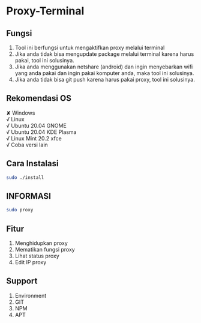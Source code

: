# Proxy-Terminal
## Fungsi
1. Tool ini berfungsi untuk mengaktifkan proxy melalui terminal<br>
2. Jika anda tidak bisa mengupdate package melalui terminal karena harus pakai, tool ini solusinya. <br>
3. Jika anda menggunakan netshare (android) dan ingin menyebarkan wifi yang anda pakai dan ingin pakai komputer anda, maka tool ini solusinya. <br>
4. Jika anda tidak bisa git push karena harus pakai proxy, tool ini solusinya.

## Rekomendasi OS
✘ Windows <br>
√ Linux <br>
  √ Ubuntu 20.04 GNOME <br>
  √ Ubuntu 20.04 KDE Plasma <br>
  √ Linux Mint 20.2 xfce <br>
  √ Coba versi lain

## Cara Instalasi
```bash
sudo ./install
```

## INFORMASI
```bash
sudo proxy
```

## Fitur
1. Menghidupkan proxy
2. Mematikan fungsi proxy
3. Lihat status proxy
4. Edit IP proxy

## Support
1. Environment
2. GIT
3. NPM
4. APT
